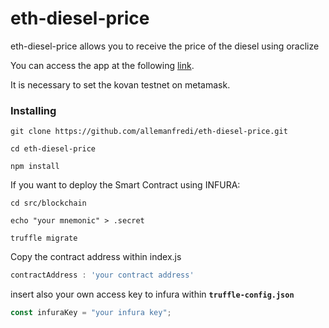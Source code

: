 # eth-diesel-price
eth-diesel-price allows you to receive the price of the diesel using oraclize

You can access the app at the following [link](http://ethdieselprice.s3-website-us-east-1.amazonaws.com/).

It is necessary to set the kovan testnet on metamask.


### Installing

```
git clone https://github.com/allemanfredi/eth-diesel-price.git
```

```
cd eth-diesel-price
```


```
npm install
```

If you want to deploy the Smart Contract using INFURA:

```
cd src/blockchain
```

```
echo "your mnemonic" > .secret
```

```
truffle migrate
```

Copy the contract address within index.js 

```javascript
contractAddress : 'your contract address'
```

insert also your own access key to infura within __`truffle-config.json`__ 

```javascript
const infuraKey = "your infura key";
```
